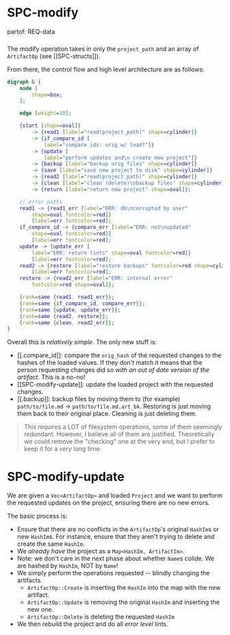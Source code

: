 # SPC-modify
partof: REQ-data
###
The modify operation takes in only the `project_path` and an array of
`ArtifactOp` (see [[SPC-structs]]).

From there, the control flow and high level architecture are
as follows:

```dot
digraph G {
    node [
        shape=box;
    ];

    edge [weight=10];

    {start [shape=oval]}
        -> {read1 [label="read(project_path)" shape=cylinder]}
        -> {if_compare_id [
            label="compare ids: orig w/ load?"]}
        -> {update [
            label="perform updates and\n create new project"]}
        -> {backup [label="backup orig files" shape=cylinder]}
        -> {save [label="save new project to disk" shape=cylinder]}
        -> {read2 [label="read(project_path)" shape=cylinder]}
        -> {clean [label="clean (delete)\nbackup files" shape=cylinder]}
        -> {return [label="return new project" shape=oval]};

    // error paths
    read1 -> {read1_err [label="ERR: db\ncorrupted by user"
        shape=oval fontcolor=red]}
        [label=err fontcolor=red];
    if_compare_id -> {compare_err [label="ERR: not\nupdated"
        shape=oval fontcolor=red]}
        [label=err fontcolor=red];
    update -> {update_err [
        label="ERR: return lints" shape=oval fontcolor=red]}
        [label=err fontcolor=red];
    read2 -> {restore [label="restore backups" fontcolor=red shape=cylinder]}
        [label=err fontcolor=red];
    restore -> {read2_err [label="ERR: internal error"
        fontcolor=red shape=oval]};

    {rank=same {read1, read1_err}};
    {rank=same {if_compare_id, compare_err}};
    {rank=same {update, update_err}};
    {rank=same {read2, restore}};
    {rank=same {clean, read2_err}};
}
```

Overall this is *relatively simple*. The only new stuff is:
- [[.compare_id]]: compare the `orig_hash` of the requested changes to the hashes
  of the loaded values. If they don't match it means that the person requesting changes
  did so *with an out of date version of the artifact*. This is a no-no!
- [[SPC-modify-update]]: update the loaded project with the requested changes.
- [[.backup]]: backup files by moving them to (for example) `path/to/file.md` ->
  `path/to/file.md.art_bk`. Restoring is just moving them back to their
  original place. Cleaning is just deleting them.

> This requires a LOT of filesystem operations, some of them seemingly
> redundant. However, I believe all of them are justified. Theoretically we
> could remove the "checking" one at the very end, but I prefer to keep it for
> a *very* long time.


# SPC-modify-update
We are given a `Vec<ArtifactOp>` and loaded `Project` and we want to perform
the requested updates on the project, ensuring there are no new errors.

The basic process is:
- Ensure that there are no conflicts in the `ArtifactOp`'s original `HashIm`s
  or new `HashIm`s. For instance, ensure that they aren't trying to delete
  and create the same `HashIm`.
- We _already have_ the project as a `Map<HashIm, ArtifactIm>`.
- Note: we don't care in the next phase about whether `Name`s colide. We are
  hashed by `HashIm`, NOT by `Name`!
- We simply perform the operations requested -- blindly changing the artifacts.
  - `ArtifactOp::Create` is inserting the `HashIm` into the map with the new
    artifact.
  - `ArtifactOp::Update` is removing the original `HashIm` and inserting the
    new one.
  - `ArtifactOp::Delete` is deleting the requested `HashIm`
- We then rebuild the project and do all _error level_ lints.